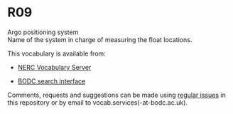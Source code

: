 # R09
Argo positioning system  
Name of the system in charge of measuring the float locations.

This vocabulary is available from:

* [NERC Vocabulary Server](http://vocab.nerc.ac.uk/collection/R09/current/)

* [BODC search interface](https://www.bodc.ac.uk/resources/vocabularies/vocabulary_search/R09/)

Comments, requests and suggestions can be made using [regular issues](https://github.com/nvs-vocabs/R09/issues/new) in this repository or by email to vocab.services(-at-bodc.ac.uk).
